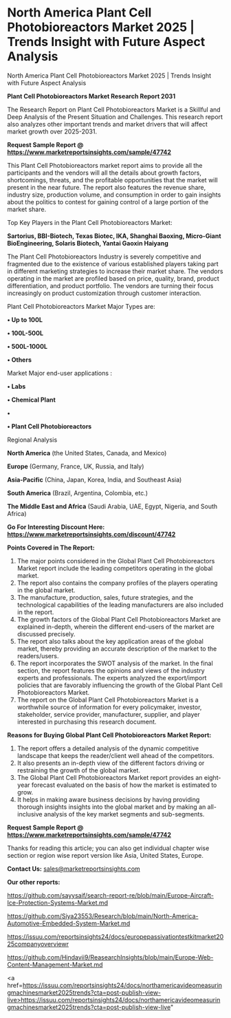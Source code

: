 # North America Plant Cell Photobioreactors Market 2025 | Trends Insight with Future Aspect Analysis
 North America Plant Cell Photobioreactors Market 2025 | Trends Insight with Future Aspect Analysis

<strong>Plant Cell Photobioreactors Market Research Report 2031</strong>

The Research Report on Plant Cell Photobioreactors Market is a Skillful and Deep Analysis of the Present Situation and Challenges. This research report also analyzes other important trends and market drivers that will affect market growth over 2025-2031.

<strong>Request Sample Report @ <a href=https://www.marketreportsinsights.com/sample/47742>https://www.marketreportsinsights.com/sample/47742</a></strong>

This Plant Cell Photobioreactors market report aims to provide all the participants and the vendors will all the details about growth factors, shortcomings, threats, and the profitable opportunities that the market will present in the near future. The report also features the revenue share, industry size, production volume, and consumption in order to gain insights about the politics to contest for gaining control of a large portion of the market share.

Top Key Players in the Plant Cell Photobioreactors Market:

<strong>Sartorius, BBI-Biotech, Texas Biotec, IKA, Shanghai Baoxing, Micro-Giant BioEngineering, Solaris Biotech, Yantai Gaoxin Haiyang</strong>

The Plant Cell Photobioreactors Industry is severely competitive and fragmented due to the existence of various established players taking part in different marketing strategies to increase their market share. The vendors operating in the market are profiled based on price, quality, brand, product differentiation, and product portfolio. The vendors are turning their focus increasingly on product customization through customer interaction.

Plant Cell Photobioreactors Market Major Types are:

<strong>•  Up to 100L

•  100L-500L

•  500L-1000L

•  Others</strong>

Market Major end-user applications :

<strong>•  Labs

•  Chemical Plant

•  

•  Plant Cell Photobioreactors</strong>

Regional Analysis

</u><strong><b>North America</b></strong> (the United States, Canada, and Mexico)

<strong><b>Europe </b></strong>(Germany, France, UK, Russia, and Italy)

<strong><b>Asia-Pacific</b></strong> (China, Japan, Korea, India, and Southeast Asia)

<strong><b>South America</b></strong> (Brazil, Argentina, Colombia, etc.)

<strong><b>The Middle East and Africa</b></strong> (Saudi Arabia, UAE, Egypt, Nigeria, and South Africa)

<strong>Go For Interesting Discount Here: <a href=https://www.marketreportsinsights.com/discount/47742>https://www.marketreportsinsights.com/discount/47742</a></strong>

<strong>Points Covered in The Report:</strong>
<ol>
  <li>The major points considered in the Global Plant Cell Photobioreactors Market report include the leading competitors operating in the global market.</li>
  <li>The report also contains the company profiles of the players operating in the global market.</li>
  <li>The manufacture, production, sales, future strategies, and the technological capabilities of the leading manufacturers are also included in the report.</li>
  <li>The growth factors of the Global Plant Cell Photobioreactors Market are explained in-depth, wherein the different end-users of the market are discussed precisely.</li>
  <li>The report also talks about the key application areas of the global market, thereby providing an accurate description of the market to the readers/users.</li>
  <li>The report incorporates the SWOT analysis of the market. In the final section, the report features the opinions and views of the industry experts and professionals. The experts analyzed the export/import policies that are favorably influencing the growth of the Global Plant Cell Photobioreactors Market.</li>
  <li>The report on the Global Plant Cell Photobioreactors Market is a worthwhile source of information for every policymaker, investor, stakeholder, service provider, manufacturer, supplier, and player interested in purchasing this research document.</li>
</ol>
<strong>Reasons for Buying Global Plant Cell Photobioreactors Market Report:</strong>

<ol>
  <li>The report offers a detailed analysis of the dynamic competitive landscape that keeps the reader/client well ahead of the competitors.</li>
  <li>It also presents an in-depth view of the different factors driving or restraining the growth of the global market.</li>
  <li>The Global Plant Cell Photobioreactors Market report provides an eight-year forecast evaluated on the basis of how the market is estimated to grow.</li>
  <li>It helps in making aware business decisions by having providing thorough insights insights into the global market and by making an all-inclusive analysis of the key market segments and sub-segments.</li>
</ol>
<strong>Request Sample Report @ <a href=https://www.marketreportsinsights.com/sample/47742>https://www.marketreportsinsights.com/sample/47742</a></strong>


Thanks for reading this article; you can also get individual chapter wise section or region wise report version like Asia, United States, Europe.

<strong>Contact Us:</strong>
sales@marketreportsinsights.com

<strong>Our other reports:</strong>

<a href=https://github.com/sayysaif/search-report-re/blob/main/Europe-Aircraft-Ice-Protection-Systems-Market.md>https://github.com/sayysaif/search-report-re/blob/main/Europe-Aircraft-Ice-Protection-Systems-Market.md</a>

<a href=https://github.com/Siya23553/Research/blob/main/North-America-Automotive-Embedded-System-Market.md>https://github.com/Siya23553/Research/blob/main/North-America-Automotive-Embedded-System-Market.md</a>

<a href=https://issuu.com/reportsinsights24/docs/europepassivationtestkitmarket2025companyoverviewr>https://issuu.com/reportsinsights24/docs/europepassivationtestkitmarket2025companyoverviewr</a>

<a href=https://github.com/Hindavii9/ReasearchInsights/blob/main/Europe-Web-Content-Management-Market.md>https://github.com/Hindavii9/ReasearchInsights/blob/main/Europe-Web-Content-Management-Market.md</a>

<a href=https://issuu.com/reportsinsights24/docs/northamericavideomeasuringmachinesmarket2025trends?cta=post-publish-view-live>https://issuu.com/reportsinsights24/docs/northamericavideomeasuringmachinesmarket2025trends?cta=post-publish-view-live</a>"
